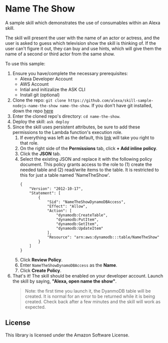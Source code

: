 # Name The Show

A sample skill which demonstrates the use of consumables within an Alexa skill.

The skill will present the user with the name of an actor or actress, and the user is asked to guess which television show the skill is thinking of.  If the user can't figure it out, they can buy and use hints, which will give them the name of a second or third actor from the same show.

To use this sample:

1. Ensure you have/complete the necessary prerequisites:
    * Alexa Developer Account
    * AWS Account
    * Intial and initizalize the ASK CLI
    * Install git (optional)
1. Clone the repo: `git clone https://github.com/alexa/skill-sample-nodejs-name-the-show name-the-show`.  If you don't have git installed, down the repo [here](https://)
1. Enter the cloned repo's directory: `cd name-the-show`.
1. Deploy the skill: `ask deploy`
1. Since the skill uses persistent attributes, be sure to add these permissions to the Lambda function's execution role.
    1. If everything was left as the default, this [link](https://console.aws.amazon.com/iam/home#/roles/ask-lambda-Name-The-Show) will take you right to that role.
    1. On the right side of the **Permissions** tab, click **+ Add inline policy**.
    1. Click the **JSON** tab.
    1. Select the existing JSON and replace it with the following policy document.  This policy grants access to the role to (1) create the needed table and (2) read/write items to the table.  It is restricted to this for just a table named 'NameTheShow'.
        ```
        {
            "Version": "2012-10-17",
            "Statement": [
                {
                    "Sid": "NameTheShowDynamoDBAccess",
                    "Effect": "Allow",
                    "Action": [
                        "dynamodb:CreateTable",
                        "dynamodb:PutItem",
                        "dynamodb:GetItem",
                        "dynamodb:UpdateItem"
                    ],
                    "Resource": "arn:aws:dynamodb:::table/NameTheShow"
                }
            ]
        }
        ```
    1. Click **Review Policy**.
    1. Enter `NameTheShowDynamoDBAccess` as the **Name**.
    1. Click **Create Policy**.
1. That's it!  The skill should be enabled on your developer account.  Launch the skill by saying, **"Alexa, open name the show"**.
    > Note: the first time you launch it, the DyanmoDB table will be created.  It is normal for an error to be returned while it is being created.  Check back after a few minutes and the skill will work as expected.

## License

This library is licensed under the Amazon Software License.
